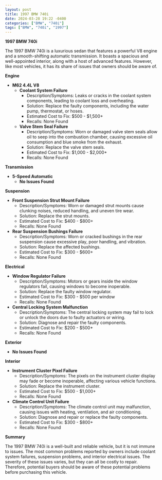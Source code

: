 ```yaml
---
layout: post
title: 1997 BMW 740i
date: 2024-03-28 19:22 -0400
categories: ["BMW", "740i"]
tags: ["BMW", "740i", "1997"]
---
```

**1997 BMW 740i**

The 1997 BMW 740i is a luxurious sedan that features a powerful V8 engine and a smooth-shifting automatic transmission. It boasts a spacious and well-appointed interior, along with a host of advanced features. However, like most vehicles, it has its share of issues that owners should be aware of.

**Engine**

- **M62 4.4L V8**
  - **Coolant System Failure**
    - Description/Symptoms: Leaks or cracks in the coolant system components, leading to coolant loss and overheating.
    - Solution: Replace the faulty components, including the water pump, thermostat, or hoses.
    - Estimated Cost to Fix: $500 - $1,500+
    - Recalls: None Found
  - **Valve Stem Seal Failure**
    - Description/Symptoms: Worn or damaged valve stem seals allow oil to seep into the combustion chamber, causing excessive oil consumption and blue smoke from the exhaust.
    - Solution: Replace the valve stem seals.
    - Estimated Cost to Fix: $1,000 - $2,000+
    - Recalls: None Found

**Transmission**

- **5-Speed Automatic**
  - **No Issues Found**

**Suspension**

- **Front Suspension Strut Mount Failure**
    - Description/Symptoms: Worn or damaged strut mounts cause clunking noises, reduced handling, and uneven tire wear.
    - Solution: Replace the strut mounts.
    - Estimated Cost to Fix: $400 - $800+
    - Recalls: None Found
- **Rear Suspension Bushings Failure**
    - Description/Symptoms: Worn or cracked bushings in the rear suspension cause excessive play, poor handling, and vibration.
    - Solution: Replace the affected bushings.
    - Estimated Cost to Fix: $300 - $600+
    - Recalls: None Found

**Electrical**

- **Window Regulator Failure**
    - Description/Symptoms: Motors or gears inside the window regulators fail, causing windows to become inoperable.
    - Solution: Replace the faulty window regulator.
    - Estimated Cost to Fix: $300 - $500 per window
    - Recalls: None Found
- **Central Locking System Malfunction**
    - Description/Symptoms: The central locking system may fail to lock or unlock the doors due to faulty actuators or wiring.
    - Solution: Diagnose and repair the faulty components.
    - Estimated Cost to Fix: $200 - $500+
    - Recalls: None Found

**Exterior**

- **No Issues Found**

**Interior**

- **Instrument Cluster Pixel Failure**
    - Description/Symptoms: The pixels on the instrument cluster display may fade or become inoperable, affecting various vehicle functions.
    - Solution: Replace the instrument cluster.
    - Estimated Cost to Fix: $500 - $1,000+
    - Recalls: None Found
- **Climate Control Unit Failure**
    - Description/Symptoms: The climate control unit may malfunction, causing issues with heating, ventilation, and air conditioning.
    - Solution: Diagnose and repair or replace the faulty components.
    - Estimated Cost to Fix: $300 - $800+
    - Recalls: None Found

**Summary**

The 1997 BMW 740i is a well-built and reliable vehicle, but it is not immune to issues. The most common problems reported by owners include coolant system failures, suspension problems, and interior electrical issues. The severity of these issues varies, but they can all be costly to repair. Therefore, potential buyers should be aware of these potential problems before purchasing this vehicle.
